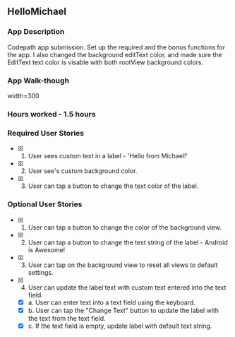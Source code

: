 ## HelloMichael

### App Description
Codepath app submission. Set up the required and the bonus functions for the app. I also changed the background editText color, 
and made sure the EditText text color is visable with both rootView background colors.

### App Walk-though
<img scr="https://i.imgur.com/tPSWyLe.gif"/>width=300<br>

### Hours worked - 1.5 hours

### Required User Stories
- [x] 1. User sees custom text in a label - 'Hello from Michael!'
- [x] 2. User see's custom background color.
- [x] 3. User can tap a button to change the text color of the label.

### Optional User Stories
- [x] 1. User can tap a button to change the color of the background view.  
- [x] 2. User can tap a button to change the text string of the label - Android is Awesome!  
- [x] 3. User can tap on the background view to reset all views to default settings.  
- [x] 4. User can update the label text with custom text entered into the text field.  
   - [x] a. User can enter text into a text field using the keyboard.  
   - [x] b. User can tap the "Change Text" button to update the label with the text from the text field.  
   - [x] c. If the text field is empty, update label with default text string.

